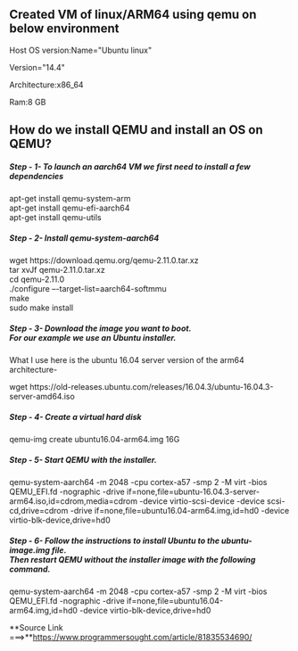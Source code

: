 ## Created VM of linux/ARM64 using qemu on below environment

Host OS version:Name="Ubuntu linux"

Version="14.4"

Architecture:x86_64

Ram:8 GB


## How do we install QEMU and install an OS on QEMU?

<h5> Step - 1- To launch an aarch64 VM we first need to install a few dependencies</h5>

<p> apt-get install qemu-system-arm <br>
apt-get install qemu-efi-aarch64 <br>
apt-get install qemu-utils</p>

<h5> Step - 2- Install qemu-system-aarch64</h5>
<p> wget https://download.qemu.org/qemu-2.11.0.tar.xz <br>
  tar xvJf qemu-2.11.0.tar.xz<br>
  cd qemu-2.11.0<br>
./configure –-target-list=aarch64-softmmu<br>
make<br>
sudo make install<p>

<h5> Step - 3- Download the image you want to boot. <br> For our example we use an Ubuntu installer.</h5>

What I use here is the ubuntu 16.04 server version of the arm64 architecture-

<p> wget https://old-releases.ubuntu.com/releases/16.04.3/ubuntu-16.04.3-server-amd64.iso</p>


<h5> Step - 4- Create a virtual hard disk</h5>

<p> qemu-img create ubuntu16.04-arm64.img 16G </p>


<h5> Step - 5- Start QEMU with the installer.</h5>

<p> qemu-system-aarch64 -m 2048 -cpu cortex-a57 -smp 2 -M virt -bios QEMU_EFI.fd -nographic -drive if=none,file=ubuntu-16.04.3-server-arm64.iso,id=cdrom,media=cdrom -device virtio-scsi-device -device scsi-cd,drive=cdrom -drive if=none,file=ubuntu16.04-arm64.img,id=hd0 -device virtio-blk-device,drive=hd0 </p>


<h5> Step - 6- Follow the instructions to install Ubuntu to the ubuntu-image.img file.<br> Then restart QEMU without the installer image with the following command.</h5>

<p> qemu-system-aarch64 -m 2048 -cpu cortex-a57 -smp 2 -M virt -bios QEMU_EFI.fd -nographic -drive if=none,file=ubuntu16.04-arm64.img,id=hd0 -device virtio-blk-device,drive=hd0 </p>


**Source Link  ===>**https://www.programmersought.com/article/81835534690/
